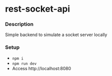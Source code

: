 # rest-socket-api

### Description

Simple backend to simulate a socket server locally

### Setup

- `npm i`
- `npm run dev`
- Access http://localhost:8080